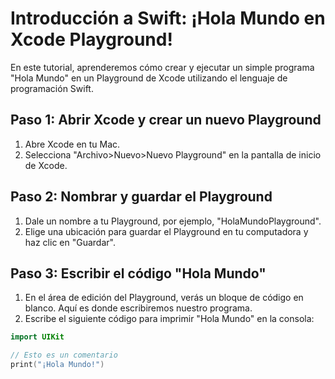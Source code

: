 # Introducción a Swift: ¡Hola Mundo en Xcode Playground!

En este tutorial, aprenderemos cómo crear y ejecutar un simple programa "Hola Mundo" en un Playground de Xcode utilizando el lenguaje de programación Swift.

## Paso 1: Abrir Xcode y crear un nuevo Playground

1. Abre Xcode en tu Mac.
2. Selecciona "Archivo>Nuevo>Nuevo Playground" en la pantalla de inicio de Xcode.

## Paso 2: Nombrar y guardar el Playground

1. Dale un nombre a tu Playground, por ejemplo, "HolaMundoPlayground".
2. Elige una ubicación para guardar el Playground en tu computadora y haz clic en "Guardar".

## Paso 3: Escribir el código "Hola Mundo"

1. En el área de edición del Playground, verás un bloque de código en blanco. Aquí es donde escribiremos nuestro programa.
2. Escribe el siguiente código para imprimir "Hola Mundo" en la consola:

```swift
import UIKit

// Esto es un comentario
print("¡Hola Mundo!")
```
